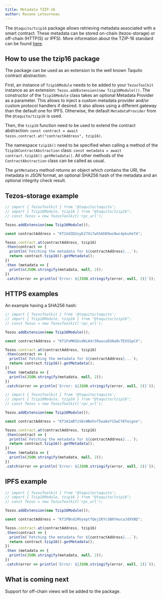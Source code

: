 ```yaml
---
title: Metadata TZIP-16
author: Roxane Letourneau
---
```


The `@taquito/tzip16` package allows retrieving metadata associated with a smart contract. These metadata can be stored on-chain (tezos-storage) or off-chain (HTTP(S) or IPFS). More information about the TZIP-16 standard can be found [here](https://gitlab.com/tzip/tzip/-/blob/master/proposals/tzip-16/tzip-16.md#introduction).

## How to use the tzip16 package
The package can be used as an extension to the well known Taquito contract abstraction. 

First, an instance of `Tzip16Module` needs to be added to your `TezosToolkit` instance as an extension: `Tezos.addExtension(new Tzip16Module())`. The constructor of the `Tzip16Module` class takes an optional Metadata Provider as a parameter. This allows to inject a custom metadata provider and/or custom protocol handlers if desired. It also allows using a different gateway than the default one for IPFS. Otherwise, the default `MetadataProvider` from the `@taquito/tzip16` is used. 

Then, the `tzip16` function need to be used to extend the contract abstraction: `const contract = await tezos.contract.at("contractAddress", tzip16)`.

The namespace `tzip16()` need to be specified when calling a method of the `Tzip16ContractAbstraction` class: `const metadata = await contract.tzip16().getMetadata()`. All other methods of the `ContractAbstraction` class can be called as usual. 

The `getMetadata` method returns an object which contains the URI, the metadata in JSON format, an optional SHA256 hash of the metadata and an optional integrity check result.

## Tezos-storage example

```js live noInline
// import { TezosToolkit } from '@taquito/taquito';
// import { Tzip16Module, tzip16 } from "@taquito/tzip16";
// const Tezos = new TezosToolkit('rpc_url');

Tezos.addExtension(new Tzip16Module());

const contractAddress = "KT1Ud3D2oyE27Xz7wh5AhD9wz8wc4pkuXeT4";

Tezos.contract.at(contractAddress, tzip16)
.then(contract => {
  println(`Fetching the metadata for ${contractAddress}...`);
  return contract.tzip16().getMetadata();
})
.then (metadata => {
  println(JSON.stringify(metadata, null, 2));
})
.catch(error => println(`Error: ${JSON.stringify(error, null, 2)}`));
```

## HTTPS examples

An example having a SHA256 hash:

```js live noInline
// import { TezosToolkit } from '@taquito/taquito';
// import { Tzip16Module, tzip16 } from "@taquito/tzip16";
// const Tezos = new TezosToolkit('rpc_url');

Tezos.addExtension(new Tzip16Module());

const contractAddress = "KT1FeMKGGvdWiA4r5RaucoEUAa8cTEXSSpCX";

Tezos.contract.at(contractAddress, tzip16)
.then(contract => {
  println(`Fetching the metadata for ${contractAddress}...`);
  return contract.tzip16().getMetadata();
})
.then (metadata => {
  println(JSON.stringify(metadata, null, 2));
})
.catch(error => println(`Error: ${JSON.stringify(error, null, 2)}`));
```

```js live noInline
// import { TezosToolkit } from '@taquito/taquito';
// import { Tzip16Module, tzip16 } from "@taquito/tzip16";
// const Tezos = new TezosToolkit('rpc_url');

Tezos.addExtension(new Tzip16Module());

const contractAddress = "KT1A1mR7zS8cWBehnf5wa6eY1SwCY6Teigne";

Tezos.contract.at(contractAddress, tzip16)
.then(contract => {
  println(`Fetching the metadata for ${contractAddress}...`);
  return contract.tzip16().getMetadata();
})
.then (metadata => {
  println(JSON.stringify(metadata, null, 2));
})
.catch(error => println(`Error: ${JSON.stringify(error, null, 2)}`));
```

## IPFS example

```js live noInline
// import { TezosToolkit } from '@taquito/taquito';
// import { Tzip16Module, tzip16 } from "@taquito/tzip16";
// const Tezos = new TezosToolkit('rpc_url');

Tezos.addExtension(new Tzip16Module());

const contractAddress = "KT1PBndiMVyeptfQejZKYcSB6YmucaJdXVBQ";

Tezos.contract.at(contractAddress, tzip16)
.then(contract => {
  println(`Fetching the metadata for ${contractAddress}...`);
  return contract.tzip16().getMetadata();
})
.then (metadata => {
  println(JSON.stringify(metadata, null, 2));
})
.catch(error => println(`Error: ${JSON.stringify(error, null, 2)}`));
```

## What is coming next

Support for off-chain views will be added to the package.